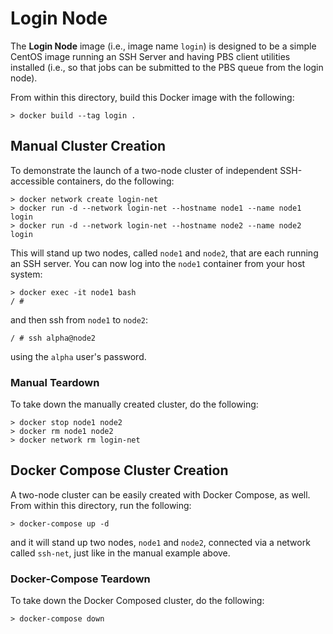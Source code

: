 # Login Node

The **Login Node** image (i.e., image name `login`) is designed to be a simple CentOS
image running an SSH Server and having PBS client utilities installed (i.e., so that
jobs can be submitted to the PBS queue from the login node).

From within this directory, build this Docker image with the following:

```console
> docker build --tag login .
```

## Manual Cluster Creation

To demonstrate the launch of a two-node cluster of independent SSH-accessible
containers, do the following:

```console
> docker network create login-net
> docker run -d --network login-net --hostname node1 --name node1 login
> docker run -d --network login-net --hostname node2 --name node2 login
```

This will stand up two nodes, called `node1` and `node2`, that are each running
an SSH server. You can now log into the `node1` container from your host system:

```console
> docker exec -it node1 bash
/ #
```

and then ssh from `node1` to `node2`:

```console
/ # ssh alpha@node2
```

using the `alpha` user's password.

### Manual Teardown

To take down the manually created cluster, do the following:

```console
> docker stop node1 node2
> docker rm node1 node2
> docker network rm login-net
```

## Docker Compose Cluster Creation

A two-node cluster can be easily created with Docker Compose, as well.
From within this directory, run the following:

```console
> docker-compose up -d
```

and it will stand up two nodes, `node1` and `node2`, connected via a
network called `ssh-net`, just like in the manual example above.

### Docker-Compose Teardown

To take down the Docker Composed cluster, do the following:

```console
> docker-compose down
```
